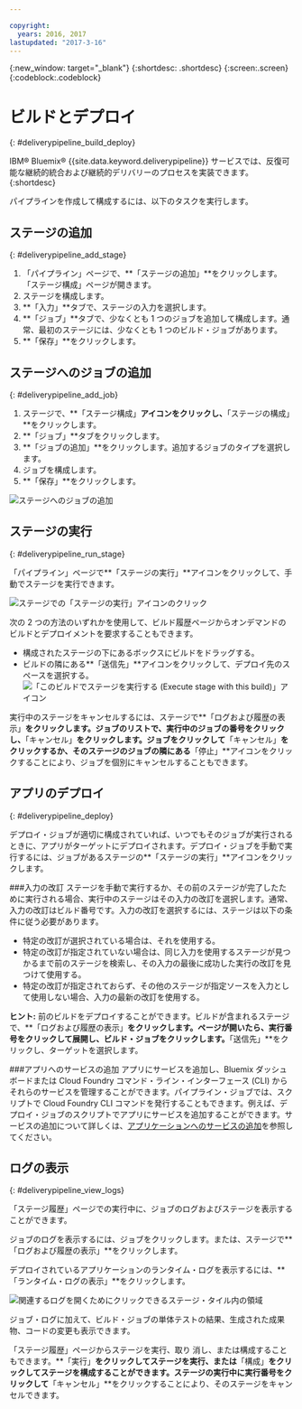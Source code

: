 ```yaml
---

copyright:
  years: 2016, 2017
lastupdated: "2017-3-16"
---
```

<!-- Copyright info at top of file: REQUIRED
    The copyright info is YAML content that must occur at the top of the MD file, before attributes are listed.
    It must be surrounded by 3 dashes.
    The value "years" can contain just one year or a two years separated by a comma. (years: 2014, 2016)
    Indentation as per the previous template must be preserved.
-->

{:new_window: target="_blank"}
{:shortdesc: .shortdesc}
{:screen:.screen}
{:codeblock:.codeblock}

# ビルドとデプロイ
{: #deliverypipeline_build_deploy}

IBM&reg; Bluemix&reg; {{site.data.keyword.deliverypipeline}} サービスでは、反復可能な継続的統合および継続的デリバリーのプロセスを実装できます。
{:shortdesc}

パイプラインを作成して構成するには、以下のタスクを実行します。

## ステージの追加
{: #deliverypipeline_add_stage}

1. 「パイプライン」ページで、**「ステージの追加」**をクリックします。「ステージ構成」ページが開きます。
2. ステージを構成します。
  1. **「入力」**タブで、ステージの入力を選択します。
  2. **「ジョブ」**タブで、少なくとも 1 つのジョブを追加して構成します。通常、最初のステージには、少なくとも 1 つのビルド・ジョブがあります。
3. **「保存」**をクリックします。

## ステージへのジョブの追加
{: #deliverypipeline_add_job}

1. ステージで、**「ステージ構成」**アイコンをクリックし、**「ステージの構成」**をクリックします。
2. **「ジョブ」**タブをクリックします。
3. **「ジョブの追加」**をクリックします。追加するジョブのタイプを選択します。
4. ジョブを構成します。
5. **「保存」**をクリックします。

![ステージへのジョブの追加](images/AddJob2.png)

## ステージの実行
{: #deliverypipeline_run_stage}

「パイプライン」ページで**「ステージの実行」**アイコンをクリックして、手動でステージを実行できます。

![ステージでの「ステージの実行」アイコンのクリック](images/RunStage.png)

次の 2 つの方法のいずれかを使用して、ビルド履歴ページからオンデマンドのビルドとデプロイメントを要求することもできます。
* 構成されたステージの下にあるボックスにビルドをドラッグする。
* ビルドの隣にある**「送信先」**アイコンをクリックして、デプロイ先のスペースを選択する。![「このビルドでステージを実行する (Execute stage with this build)」アイコン](images/deploy_to.png)

実行中のステージをキャンセルするには、ステージで**「ログおよび履歴の表示」**をクリックします。ジョブのリストで、実行中のジョブの番号をクリックし、**「キャンセル」**をクリックします。ジョブをクリックして**「キャンセル」**をクリックするか、そのステージのジョブの隣にある**「停止」**アイコンをクリックすることにより、ジョブを個別にキャンセルすることもできます。

## アプリのデプロイ
{: #deliverypipeline_deploy}

デプロイ・ジョブが適切に構成されていれば、いつでもそのジョブが実行されるときに、アプリがターゲットにデプロイされます。デプロイ・ジョブを手動で実行するには、ジョブがあるステージの**「ステージの実行」**アイコンをクリックします。

###入力の改訂
ステージを手動で実行するか、その前のステージが完了したために実行される場合、実行中のステージはその入力の改訂を選択します。通常、入力の改訂はビルド番号です。入力の改訂を選択するには、ステージは以下の条件に従う必要があります。

* 特定の改訂が選択されている場合は、それを使用する。
* 特定の改訂が指定されていない場合は、同じ入力を使用するステージが見つかるまで前のステージを検索し、その入力の最後に成功した実行の改訂を見つけて使用する。
* 特定の改訂が指定されておらず、その他のステージが指定ソースを入力として使用しない場合、入力の最新の改訂を使用する。

**ヒント:** 前のビルドをデプロイすることができます。ビルドが含まれるステージで、**「ログおよび履歴の表示」**をクリックします。ページが開いたら、実行番号をクリックして展開し、ビルド・ジョブをクリックします。**「送信先」**をクリックし、ターゲットを選択します。

###アプリへのサービスの追加
アプリにサービスを追加し、Bluemix ダッシュボードまたは Cloud Foundry コマンド・ライン・インターフェース (CLI) からそれらのサービスを管理することができます。パイプライン・ジョブでは、スクリプトで Cloud Foundry CLI コマンドを発行することもできます。例えば、デプロイ・ジョブのスクリプトでアプリにサービスを追加することができます。サービスの追加について詳しくは、[アプリケーションへのサービスの追加](/docs/services/reqnsi.html#add_service)を参照してください。

## ログの表示
{: #deliverypipeline_view_logs}

「ステージ履歴」ページでの実行中に、ジョブのログおよびステージを表示することができます。

ジョブのログを表示するには、ジョブをクリックします。または、ステージで**「ログおよび履歴の表示」**をクリックします。

デプロイされているアプリケーションのランタイム・ログを表示するには、**「ランタイム・ログの表示」**をクリックします。

![関連するログを開くためにクリックできるステージ・タイル内の領域](images/view_logs_and_history.png)

ジョブ・ログに加えて、ビルド・ジョブの単体テストの結果、生成された成果物、コードの変更も表示できます。

「ステージ履歴」ページからステージを実行、取り
消し、または構成することもできます。**「実行」**をクリックしてステージを実行、または**「構成」**をクリックしてステージを構成することができます。ステージの実行中に実行番号をクリックして**「キャンセル」**をクリックすることにより、そのステージをキャンセルできます。

